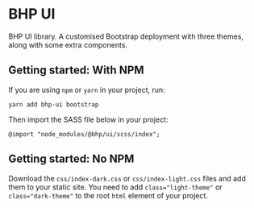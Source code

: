 # BHP UI

BHP UI library. A customised Bootstrap deployment with three themes, along with
some extra components.

## Getting started: With NPM

If you are using `npm` or `yarn` in your project, run:

```
yarn add bhp-ui bootstrap
```

Then import the SASS file below in your project:

```
@import "node_modules/@bhp/ui/scss/index";
```
## Getting started: No NPM

Download the `css/index-dark.css` or `css/index-light.css` files and add them to your static site.
You need to add `class="light-theme"` or `class="dark-theme"` to the root `html` element of your project.
